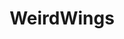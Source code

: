 ---
title: WeirdWings
crosslinks:
- WeirdLiftingBodies
- RetroFuturism
- WeirdWheels
- aviation
- xkcd
- TechnologyPorn
- WarplanePorn
- IAmA
- sailing
- tech
---